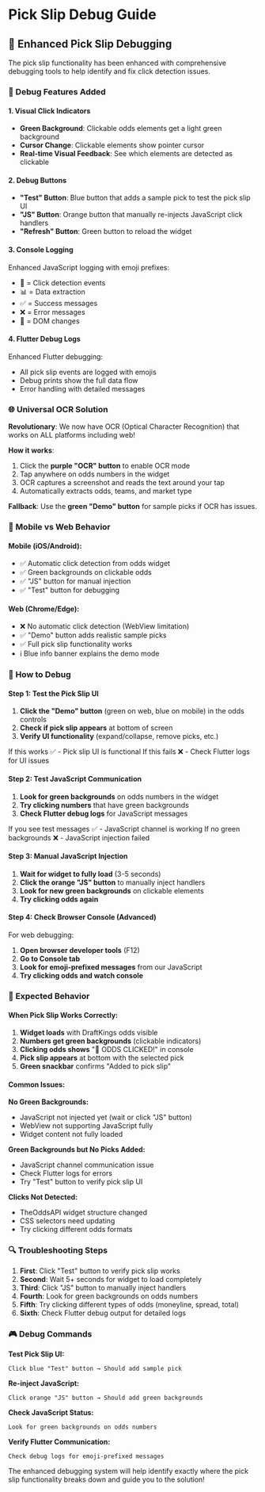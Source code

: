 # Pick Slip Debug Guide

## 🔧 Enhanced Pick Slip Debugging

The pick slip functionality has been enhanced with comprehensive debugging tools to help identify and fix click detection issues.

### **🎯 Debug Features Added**

#### **1. Visual Click Indicators**
- **Green Background**: Clickable odds elements get a light green background
- **Cursor Change**: Clickable elements show pointer cursor
- **Real-time Visual Feedback**: See which elements are detected as clickable

#### **2. Debug Buttons**
- **"Test" Button**: Blue button that adds a sample pick to test the pick slip UI
- **"JS" Button**: Orange button that manually re-injects JavaScript click handlers
- **"Refresh" Button**: Green button to reload the widget

#### **3. Console Logging**
Enhanced JavaScript logging with emoji prefixes:
- 🎯 = Click detection events
- 📊 = Data extraction
- ✅ = Success messages
- ❌ = Error messages
- 🔄 = DOM changes

#### **4. Flutter Debug Logs**
Enhanced Flutter debugging:
- All pick slip events are logged with emojis
- Debug prints show the full data flow
- Error handling with detailed messages

### **🌐 Universal OCR Solution**

**Revolutionary**: We now have OCR (Optical Character Recognition) that works on ALL platforms including web!

**How it works**: 
1. Click the **purple "OCR" button** to enable OCR mode
2. Tap anywhere on odds numbers in the widget
3. OCR captures a screenshot and reads the text around your tap
4. Automatically extracts odds, teams, and market type

**Fallback**: Use the **green "Demo" button** for sample picks if OCR has issues.

### **📱 Mobile vs Web Behavior**

#### **Mobile (iOS/Android):**
- ✅ Automatic click detection from odds widget
- ✅ Green backgrounds on clickable odds
- ✅ "JS" button for manual injection
- ✅ "Test" button for debugging

#### **Web (Chrome/Edge):**
- ❌ No automatic click detection (WebView limitation)
- ✅ "Demo" button adds realistic sample picks
- ✅ Full pick slip functionality works
- ℹ️ Blue info banner explains the demo mode

### **🚀 How to Debug**

#### **Step 1: Test the Pick Slip UI**
1. **Click the "Demo" button** (green on web, blue on mobile) in the odds controls
2. **Check if pick slip appears** at bottom of screen  
3. **Verify UI functionality** (expand/collapse, remove picks, etc.)

If this works ✅ - Pick slip UI is functional
If this fails ❌ - Check Flutter logs for UI issues

#### **Step 2: Test JavaScript Communication**
1. **Look for green backgrounds** on odds numbers in the widget
2. **Try clicking numbers** that have green backgrounds
3. **Check Flutter debug logs** for JavaScript messages

If you see test messages ✅ - JavaScript channel is working
If no green backgrounds ❌ - JavaScript injection failed

#### **Step 3: Manual JavaScript Injection**
1. **Wait for widget to fully load** (3-5 seconds)
2. **Click the orange "JS" button** to manually inject handlers
3. **Look for new green backgrounds** on clickable elements
4. **Try clicking odds again**

#### **Step 4: Check Browser Console (Advanced)**
For web debugging:
1. **Open browser developer tools** (F12)
2. **Go to Console tab**
3. **Look for emoji-prefixed messages** from our JavaScript
4. **Try clicking odds and watch console**

### **📱 Expected Behavior**

#### **When Pick Slip Works Correctly:**
1. **Widget loads** with DraftKings odds visible
2. **Numbers get green backgrounds** (clickable indicators)
3. **Clicking odds shows** "🎯 ODDS CLICKED!" in console
4. **Pick slip appears** at bottom with the selected pick
5. **Green snackbar** confirms "Added to pick slip"

#### **Common Issues:**

**No Green Backgrounds:**
- JavaScript not injected yet (wait or click "JS" button)
- WebView not supporting JavaScript fully
- Widget content not fully loaded

**Green Backgrounds but No Picks Added:**
- JavaScript channel communication issue
- Check Flutter logs for errors
- Try "Test" button to verify pick slip UI

**Clicks Not Detected:**
- TheOddsAPI widget structure changed
- CSS selectors need updating
- Try clicking different odds formats

### **🔍 Troubleshooting Steps**

1. **First**: Click "Test" button to verify pick slip works
2. **Second**: Wait 5+ seconds for widget to load completely  
3. **Third**: Click "JS" button to manually inject handlers
4. **Fourth**: Look for green backgrounds on odds numbers
5. **Fifth**: Try clicking different types of odds (moneyline, spread, total)
6. **Sixth**: Check Flutter debug output for detailed logs

### **🎮 Debug Commands**

**Test Pick Slip UI:**
```
Click blue "Test" button → Should add sample pick
```

**Re-inject JavaScript:**
```
Click orange "JS" button → Should add green backgrounds
```

**Check JavaScript Status:**
```
Look for green backgrounds on odds numbers
```

**Verify Flutter Communication:**
```
Check debug logs for emoji-prefixed messages
```

The enhanced debugging system will help identify exactly where the pick slip functionality breaks down and guide you to the solution!